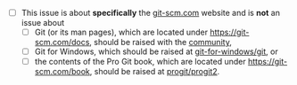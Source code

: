 - [ ] This issue is about **specifically** the [git-scm.com](https://git-scm.com) website and is **not** an issue about
     - [ ] Git (or its man pages), which are located under https://git-scm.com/docs, should be raised with the [community](https://git-scm.com/community),
     - [ ] Git for Windows, which should be raised at [git-for-windows/git](https://github.com/git-for-windows/git), or
     - [ ] the contents of the Pro Git book, which are located under https://git-scm.com/book, should be raised at [progit/progit2](https://github.com/progit/progit2/issues).
